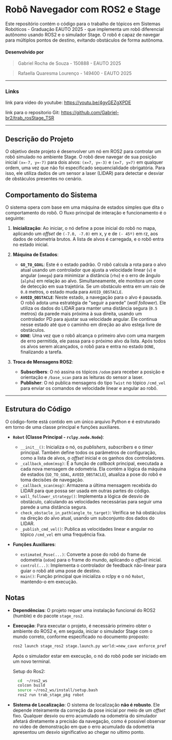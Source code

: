 
# Robô Navegador com ROS2 e Stage

Este repositório contém o código para o trabalho de tópicos em Sistemas Robóticos - Graduação EAUTO 2025 - que implementa um robô diferencial autônomo usando ROS2 e o simulador Stage. O robô é capaz de navegar para múltiplos pontos de destino, evitando obstáculos de forma autônoma.

#### Desenvolvido por

> Gabriel Rocha de Souza - 150888 - EAUTO 2025

> Rafaella Quaresma Lourenço - 149400 - EAUTO 2025

---

### Links

link para video do youtube: https://youtu.be/4gyGEZgXPDE

link para o repositorio Git: https://github.com/Gabriel-br2/trab_rosStage_TSR

---

## Descrição do Projeto

O objetivo deste projeto é desenvolver um nó em ROS2 para controlar um robô simulado no ambiente Stage. O robô deve navegar de sua posição inicial `(x=-7, y=-7)` para dois alvos: `(x=7, y=-3)` e `(x=7, y=7)` em qualquer ordem, uma vez que não foi especificado sequencialidade obrigatória. Para isso, ele utiliza dados de um sensor a laser (LIDAR) para detectar e desviar de obstáculos presentes no cenário. 

## Comportamento do Sistema

O sistema opera com base em uma máquina de estados simples que dita o comportamento do robô. O fluxo principal de interação e funcionamento é o seguinte:

1.  **Inicialização**: Ao iniciar, o nó define a pose inicial do robô no mapa, aplicando um *offset* de `(-7.0, -7.0)` em x, y e de `(- 45º)` em rz, aos dados de odometria brutos.  A lista de alvos é carregada, e o robô entra no estado inicial.

2.  **Máquina de Estados**:
    * **`GO_TO_GOAL`**: Este é o estado padrão. O robô calcula a rota para o alvo atual usando um controlador que ajusta a velocidade linear (`v`) e angular (`omega`) para minimizar a distância (`rho`) e o erro de ângulo (`alpha`) em relação ao alvo. Simultaneamente, ele monitora um cone de detecção em sua trajetória. Se um obstáculo entra em um raio de `0.8` metros, o estado muda para `AVOID_OBSTACLE`.
    * **`AVOID_OBSTACLE`**: Neste estado, a navegação para o alvo é pausada. O robô adota uma estratégia de "seguir a parede" (*wall follower*). Ele utiliza os dados do LIDAR para manter uma distância segura (`0.5` metros) da parede mais próxima à sua direita, usando um controlador PD para ajustar sua velocidade angular. Ele continua nesse estado até que o caminho em direção ao alvo esteja livre de obstáculos.
    * **`DONE`**: Uma vez que o robô alcança o primeiro alvo com uma margem de erro permitida, ele passa para o próximo alvo da lista. Após todos os alvos serem alcançados, o robô para e entra no estado `DONE`, finalizando a tarefa.

3.  **Troca de Mensagens ROS2**:
    * **Subscribers**: O nó assina os tópicos `/odom` para receber a posição e orientação e `/base_scan` para as leituras do sensor a laser. 
    * **Publisher**: O nó publica mensagens do tipo `Twist` no tópico `/cmd_vel` para enviar os comandos de velocidade linear e angular ao robô. 

---

## Estrutura do Código

O código-fonte está contido em um único arquivo Python e é estruturado em torno de uma classe principal e funções auxiliares.

* **`Robot` (Classe Principal - `rclpy.node.Node`)**:
    * `__init__()`: Inicializa o nó, os *publishers*, *subscribers* e o *timer* principal. Também define todos os parâmetros de configuração, como a lista de alvos, o *offset* inicial e os ganhos dos controladores.
    * `_callback_odom(msg)`: É a função de *callback* principal, executada a cada nova mensagem de odometria. Ela contém a lógica da máquina de estados (`GO_TO_GOAL`, `AVOID_OBSTACLE`), atualiza a pose do robô e toma decisões de navegação.
    * `_callback_scan(msg)`: Armazena a última mensagem recebida do LIDAR para que possa ser usada em outras partes do código.
    * `wall_follower_strategy()`: Implementa a lógica de desvio de obstáculo, calculando as velocidades necessárias para seguir uma parede a uma distância segura.
    * `check_obstacle_in_path(angle_to_target)`: Verifica se há obstáculos na direção do alvo atual, usando um subconjunto dos dados do LIDAR.
    * `_publish_cmd_vel()`: Publica as velocidades linear e angular no tópico `/cmd_vel` em uma frequência fixa.

* **Funções Auxiliares**:
    * `estimated_Pose(...)`: Converte a pose do robô do frame de odometria (`odom`) para o frame do mundo, aplicando o *offset* inicial.
    * `control(...)`: Implementa o controlador de feedback não-linear para guiar o robô até uma pose de destino.
    * `main()`: Função principal que inicializa o rclpy e o nó `Robot`, mantendo-o em execução.

## Notas

* **Dependências**: O projeto requer uma instalação funcional do ROS2 (humble) e do pacote `stage_ros2`. 
* **Execução**: Para executar o projeto, é necessário primeiro obter o ambiente do ROS2 e, em seguida, iniciar o simulador Stage com o mundo correto, conforme especificado no documento proposto:
  
    ```bash
    ros2 launch stage_ros2 stage.launch.py world:=new_cave enforce_prefixes:=false one_tf_tree:=true
    ```

    Após o simulador estar em execução, o nó do robô pode ser iniciado em um novo terminal.

    Setup do Ros2:
    ```bash 
      cd  ~/ros2_ws
      colcon build
      source ~/ros2_ws/install/setup.bash
      ros2 run trab_stage_pkg robot
    ```
      
* **Sistema de Localização**: O sistema de localização **não é robusto**. Ele depende inteiramente da correção da pose inicial por meio de um *offset* fixo.  Qualquer desvio ou erro acumulado na odometria do simulador afetará diretamente a precisão da navegação, como é possivel observar no video de demonstração em que o erro acumulado da odometria apresentou um desvio significativo ao chegar no ultimo ponto.
